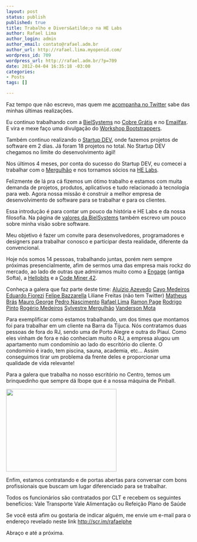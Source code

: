 ```yaml
--- 
layout: post
status: publish
published: true
title: Trabalho e Divers&atilde;o na HE Labs
author: Rafael Lima
author_login: admin
author_email: contato@rafael.adm.br
author_url: http://rafael.lima.myopenid.com/
wordpress_id: 709
wordpress_url: http://rafael.adm.br/?p=709
date: 2012-04-04 16:35:18 -03:00
categories: 
- Posts
tags: []

---
```

Faz tempo que n&atilde;o escrevo, mas quem me <a href="http://twitter.com/rafaelp">acompanha no Twitter</a> sabe das minhas &uacute;ltimas realiza&ccedil;&otilde;es.

Eu continuo trabalhando com a <a href="http://bielsystems.com.br">BielSystems</a> no <a href="http://cobregratis.com.br">Cobre Gr&aacute;tis</a> e no <a href="http://emailfax.com.br">Emailfax</a>. E vira e mexe fa&ccedil;o uma divulga&ccedil;&atilde;o do <a href="http://workshop.bootstrappers.com.br">Workshop Bootstrappers</a>.

Tamb&eacute;m continuo realizando o <a href="http://startupdev.com.br">Startup DEV</a>, onde fazemos projetos de software em 2 dias. J&aacute; foram 18 projetos no total. No Startup DEV chegamos no limite do desenvolvimento &aacute;gil!

Nos &uacute;ltimos 4 meses, por conta do sucesso do Startup DEV, eu comecei a trabalhar com o <a href="http://twitter.com/smergulhao">Mergulh&atilde;o</a> e nos tornamos s&oacute;cios na <a href="http://helabs.com.br">HE Labs</a>.

Felizmente de l&aacute; pra c&aacute; fizemos um &oacute;timo trabalho e estamos com muita demanda de projetos, produtos, aplicativos e tudo relacionado &agrave; tecnologia para web. Agora nossa miss&atilde;o &eacute; construir a melhor empresa de desenvolvimento de software para se trabalhar e para os clientes.

Essa introdu&ccedil;&atilde;o &eacute; para contar um pouco da hist&oacute;ria e HE Labs e da nossa filosofia. Na p&aacute;gina de <a href="http://bielsystems.com.br/valores">valores da BielSystems</a> tamb&eacute;m escrevo um pouco sobre minha vis&atilde;o sobre software.

Meu objetivo &eacute; fazer um convite para desenvolvedores, programadores e designers para trabalhar conosco e participar desta realidade, diferente da convencional.

Hoje n&oacute;s somos 14 pessoas, trabalhando juntas, por&eacute;m nem sempre pr&oacute;ximas presencialmente, afim de sermos uma das empresa mais rockz do mercado, ao lado de outras que admiramos muito como a <a href="http://engage.is/">Engage</a> (antiga Softa), a <a href="http://hellobits.com/">Hellobits</a> e a <a href="http://www.codeminer42.com/">Code Miner 42</a>.

Conhe&ccedil;a a galera que faz parte deste time:
<a href="http://twitter.com/#!/aluisio_azevedo" target="_blank">Alu&iacute;zio Azevedo</a>
<a href="http://twitter.com/#!/yogodoshi" target="_blank">Cayo Medeiros</a>
<a href="http://twitter.com/#!/eduardofiorezi" target="_blank">Eduardo Fiorezi</a>
<a href="http://twitter.com/#!/fbazzarella" target="_blank">Felipe Bazzarella</a>
Liliane Freitas (n&atilde;o tem Twitter)
<a href="http://twitter.com/#!/matheusbras_" target="_blank">Matheus Br&aacute;s</a>
<a href="http://twitter.com/#!/maurogeorge" target="_blank">Mauro George</a>
<a href="http://twitter.com/#!/lunks" target="_blank">Pedro Nascimento</a>
<a href="http://twitter.com/#!/rafaelp" target="_blank">Rafael Lima</a>
<a href="http://twitter.com/#!/ramonpage" target="_blank">Ramon Page</a>
<a href="http://twitter.com/#!/rodrigoospinto" target="_blank">Rodrigo Pinto</a>
<a href="http://twitter.com/#!/argerimsf" target="_blank">Rog&eacute;rio Medeiros</a>
<a href="http://twitter.com/#!/smergulhao" target="_blank">Sylvestre Mergulh&atilde;o</a>
<a href="http://twitter.com/#!/argentinomota" target="_blank">Vanderson Mota</a>

Para exemplificar como estamos trabalhando, um dos times que montamos foi para trabalhar em um cliente na Barra da Tijuca. N&oacute;s contratamos duas pessoas de fora do RJ, sendo uma de Porto Alegre e outra do Piau&iacute;. Como eles vinham de fora e n&atilde;o conheciam muito o RJ, a empresa alugou um apartamento num condom&iacute;nio ao lado do escrit&oacute;rio do cliente. O condom&iacute;nio &eacute; irado, tem piscina, sauna, academia, etc... Assim conseguimos tirar um problema da frente deles e proporcionar uma qualidade de vida relevante!

Para a galera que trabalha no nosso escrit&oacute;rio no Centro, temos um brinquedinho que sempre d&aacute; Ibope que &eacute; a nossa m&aacute;quina de Pinball.

<a href="http://rafael.adm.br/wp-content/uploads/2012/04/pinball.jpg"><img src="http://rafael.adm.br/wp-content/uploads/2012/04/pinball-300x225.jpg" alt="" title="pinball" width="300" height="225" class="aligncenter size-medium wp-image-712" /></a>

Enfim, estamos contratando e de portas abertas para conversar com bons profissionais que buscam um lugar diferenciado para se trabalhar.

Todos os funcion&aacute;rios s&atilde;o contratados por CLT e recebem os seguintes benef&iacute;cios:
Vale Transporte
Vale Alimenta&ccedil;&atilde;o ou Refei&ccedil;&atilde;o
Plano de Sa&uacute;de

Se voc&ecirc; est&aacute; afim ou gostaria de indicar algu&eacute;m, me envie um e-mail para o endere&ccedil;o revelado neste link <a href="http://scr.im/rafaelphe">http://scr.im/rafaelphe</a>

Abra&ccedil;o e at&eacute; a pr&oacute;xima.
